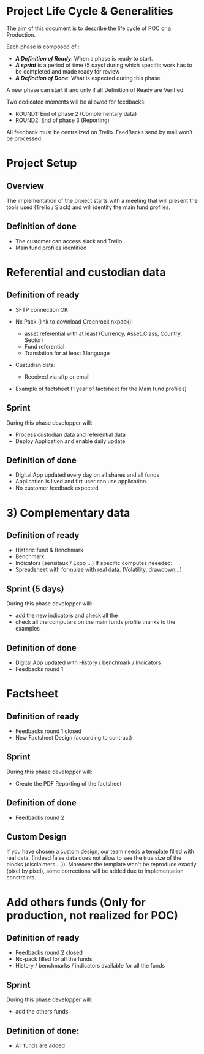 # Project Life Cycle & Generalities

The aim of this document is to describe the life cycle of POC or a Production.

Each phase is composed of :

* ***A Definition of Ready***: When a phase is ready to start.
* ***A sprint*** is a period of time (5 days) during which specific work has to be completed and made ready for review
* ***A Definition of Done***: What is expected during this phase

A new phase can start if and only if all Definition of Ready are Verified.

Two dedicated moments will be allowed for feedbacks:
* ROUND1: End of phase 2 (Complementary data)
* ROUND2: End of phase 3 (Reporting)

All feedback must be centralized on Trello. FeedBacks send by mail won't be processed.

# Project Setup

## Overview
The implementation of the project starts with a meeting that will present the tools used (Trello / Slack) and will identify the main fund profiles.

## Definition of done

  * The customer can access slack and Trello
  * Main fund profiles identified

# Referential and custodian data

## Definition of ready
  * SFTP connection OK

  * Nx Pack (link to download Greenrock nxpack):
      - asset referential with at least (Currency, Asset_Class, Country, Sector)
      - Fund referential
      - Translation for at least 1 language

  * Custudian data:
      - Received via sftp or email

  * Example of factsheet (1 year of factsheet for the Main fund profiles)

## Sprint
During this phase developper will:
  * Process custodian data and referential data
  * Deploy Application and enable daily update

## Definition of done
  * Digital App updated every day on all shares and all funds
  * Application is lived and firt user can use application.
  * No customer feedback expected

# 3) Complementary data

## Definition of ready

  * Historic fund & Benchmark
  * Benchmark
  * Indicators (sensitaux / Expo ...)
If specific computes neeeded:
  * Spreadsheet with formulae with real data. (Volatility, drawdown...)

## Sprint (5 days)

During this phase developper will:
  * add the new indicators and check all the
  * check all the computers on the main funds profile thanks to the examples

##  Definition of done
  * Digital App updated with History / benchmark / Indicators
  * Feedbacks round 1

# Factsheet

## Definition of ready
* Feedbacks round 1 closed
* New Factsheet Design (according to contract)

## Sprint
During this phase developper will:
 * Create the PDF Reporting of the factsheet

##  Definition of done
 * Feedbacks round 2

## Custom Design

If you have chosen a custom design, our team needs a template filled with real data. (Indeed false data does not allow to see the true size of the blocks (disclaimers ...)).
Moreover the template won't be reproduce exactly (pixel by pixel), some corrections will be added due to implementation constraints.

# Add others funds (Only for production, not realized for POC)

## Definition of ready
* Feedbacks round 2 closed
* Nx-pack filled for all the funds
* History / benchmarks / indicators available for all the funds

## Sprint
During this phase developper will:
  * add the others funds

## Definition of done:
* All funds are added
